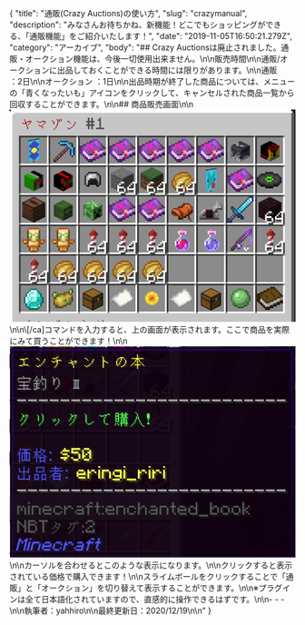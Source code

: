 {
  "title": "通販(Crazy Auctions)の使い方",
  "slug": "crazymanual",
  "description": "みなさんお待ちかね、新機能！どこでもショッピングができる、「通販機能」をご紹介いたします！",
  "date": "2019-11-05T16:50:21.279Z",
  "category": "アーカイブ",
  "body": "## Crazy Auctionsは廃止されました。通販・オークション機能は、今後一切使用出来ません。\n\n販売時間\n\n通販/オークションに出品しておくことができる時間には限りがあります。\n\n通販　 　　 　：2日\n\nオークション ：1日\n\n出品時期が終了した商品については、メニューの「青くなったいも」アイコンをクリックして、キャンセルされた商品一覧から回収することができます。\n\n## 商品販売画面\n\n![](/img/ah-flow2.png)\n\n\\[/ca]コマンドを入力すると、上の画面が表示されます。ここで商品を実際にみて買うことができます！\n\n![](/img/ah-flow1.png)\n\nカーソルを合わせるとこのような表示になります。\n\nクリックすると表示されている価格で購入できます！\n\nスライムボールをクリックすることで「通販」と「オークション」を切り替えて表示することができます。\n\n※プラグインは全て日本語化されていますので、直感的に操作できるはずです。\n\n- - -\n\n執筆者：yahhiro\n\n最終更新日：2020/12/19\n\n<!--最終更新 eringi_riri -->"
}